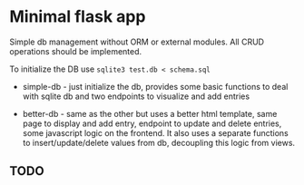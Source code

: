 Minimal flask app
=================

Simple db management without ORM or external modules.
All CRUD operations should be implemented.

To initialize the DB use `sqlite3 test.db < schema.sql`

   * simple-db - just initialize the db, provides some basic functions to deal
     with sqlite db and two endpoints to visualize and add entries
     
   * better-db - same as the other but uses a better html template, same page to
     display and add entry, endpoint to update and delete entries, some
     javascript logic on the frontend.
     It also uses a separate functions to insert/update/delete values from db,
     decoupling this logic from views.

TODO
----
